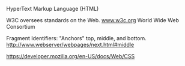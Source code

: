 HyperText Markup Language (HTML)

W3C oversees standards on the Web. www.w3c.org
World Wide Web Consortium

Fragment Identifiers:
"Anchors" top, middle, and bottom.
http://www.webserver/webpages/next.html#middle

https://developer.mozilla.org/en-US/docs/Web/CSS
